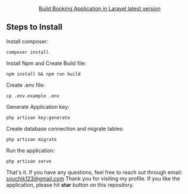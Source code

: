 <p align="center"><a href="https://www.youtube.com/watch?v=Cifa4LRrfqA&list=PL9TPlJ_mMj-RSrnWyTIk6C_J6kFV1MYDt" target="_blank">Build Booking Application in Laravel latest version</a></p>


## Steps to Install

Install composer:

    composer install

Install Npm and Create Build file:

    npm install && npm run build
    
Create .env file:

    cp .env.example .env
    
Generate Application key:

    php artisan key:generate

Create database connection and migrate tables:

    php artisan migrate

Run the application:

    php artisan serve


That's it. If you have any questions, feel free to reach out through email: souchik123@gmail.com
Thank you for visiting my profile. If you like the application, please hit **star** button on this repository.
